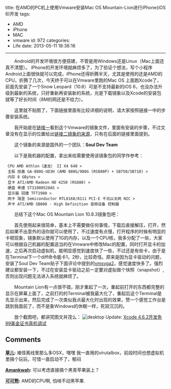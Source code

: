 title: 在AMD的PC机上使用Vmware安装Mac OS Mountain-Lion进行iPhone(iOS 6)开发
tags:
  - AMD
  - iPhone
  - MAC
  - vmware
id: 972
categories:
  - Life
date: 2013-05-11 18:36:16
---

　　Android的开发环境很方便搭建，不管是用Windows还是Linux（Mac上面还真不清楚）。 iPhone的开发环境就麻烦多了，为了验证个想法，写个小程序Android上面很快就可以完成，iPhone还得折腾半天，尤其是使用的还是AMD的CPU，折腾了几次，今天终于可以在Vmware里跑的Mac OS 上面跑Xcode了，前面先安装了一个Snow Leopard（10.6）可是不支持最新的iOS 6，也没办法升级到最新的系统，只好重新再安装新的系统，光是下载镜象以及Xcode的安装包就等了好长时间（8M的网还是不给力）。

　　这里就不贴图了，下面链接里面有比较详细的说明，请大家按照链接一中的步骤安装系统。

　　我开始是在[链接一](http://www.hankcs.com/appos/amd_mac_vmware.html "安装步骤")看到这个Vmware的镜象文件，里面有安装的步骤，不过文章没有在显示的位置给出[链接二镜象的来源](http://www.souldevteam.net/blog/2013/02/06/os-x-mountain-lion-vmware-image-amd/ "Vmware镜象来源")，只有在后面的链接里面提到。

　　这个镜象的来源是国外的一个团队：**Soul Dev Team**

　　以下是我机器的配置，拿出来给需要使用该镜象包的同学作参考：

     CPU AMD Athlon（速龙） II X4 640 > 
     主板 技嘉 GA-880G-UD3H (AMD 880G/980G (RS880P) + SB750/SB710) > 
     内存 8 GBytes > 
     显卡 ATI/AMD Radeon HD 4250 (RS880) > 
     硬盘 希捷 ST31000528AS > 
     显示器 冠捷 TFT1980 > 
     网卡 瑞昱 Semiconductor RTL8168/8111 PCI-E 千兆以太网 NIC > 
     声卡 ATI/AMD SB600 - High Definition 音频设备 控制器

　　总结下这个Mac OS Mountain Lion 10.8.3镜象包吧：

　　首先使用起来很简单，基本上不需要做任何事情，下载后直接解压，打开，然后如果不出意外的话你就可以使用了，不过速度有点慢，打开程序的时候有明显的卡顿现象，镜象默认使用了1G的内存，以及一个CPU核，我多分配了一些，大家可以根据自己机器的配置适当的在Vmware中修改Mac的配置，同时打开显卡的加速，之后再次启动虚拟机，能明显感觉到速度快了一些，不过还是有些卡，由于是在Terminal下一个diff命令能卡1，2秒，比较奇怪。原来是因为显卡驱动的问题，安装了Soul Dev Team贴子下面评论中提到的[vmsvga2](http://sourceforge.net/projects/vmsvga2/files/ "vmsvga2")，感觉速度快多了。强烈建议都安装一下，不过在安装显卡驱动之前一定要对虚拟做个快照（snapshot）,否则出现问题无法进入系统就麻烦了。

　　Mountain Lion有一点很不错，刚才重起了一次，重起前打开的东西都完整的显示在屏幕上面了，之前打的的Terminal被我最大化了，重起后这个Terminal是先显示出来，然后完成了一次类似我点最大化时出现的效果，赞一个感觉工作台是跳到我面前了，而不是象Windows的休眠一样，死寂沉沉的。

　　放个截图吧，都讲究图文并茂么：
![desktop](https://asset-1258390188.cos.ap-shanghai.myqcloud.com/desktop.jpg)
Update: 
[Xcode 4.6.2开发免99美金证书真机调试](http://blog.csdn.net/fightingbull/article/details/8059651)
## Comments

**[草儿](#24413 "2013-05-13 15:01:39"):** 难怪离线里那么多OSX，嘿嘿 我一直用的virutalbox，前段时间也想虚拟机里搞个玩玩，可惜一直启动不了，郁闷

**[Amankwah](#24513 "2013-05-15 15:32:18"):** 可以考虑直接搞个黑青苹果装上？

**[可可熊](#24514 "2013-05-15 15:52:42"):** AMD的CPU啊, 怕啃不动黑苹果.

